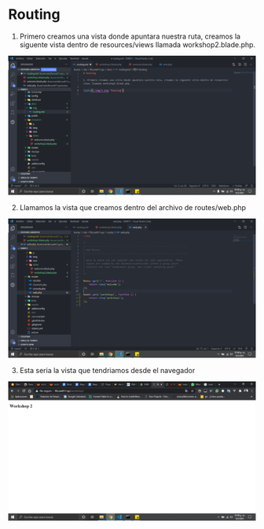 # Routing

1. Primero creamos una vista donde apuntara nuestra ruta, creamos la siguente vista dentro de resources/views llamada workshop2.blade.php.

![alt](./img/1.png "Routing")

2. Llamamos la vista que creamos dentro del archivo de routes/web.php

![alt](./img/2.png "Routing")

3. Esta seria la vista que tendriamos desde el navegador

![alt](./img/3.png "Routing")
